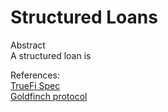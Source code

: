 # Structured Loans

Abstract   
  A structured loan is 
  
References:  
[TrueFi Spec](https://github.com/trusttoken/truefi-spec)  
[Goldfinch protocol](https://uploads-ssl.webflow.com/62d551692d521b4de38892f5/631146fe9e4d2b0ecc6a3b97_goldfinch_whitepaper.pdf)  

